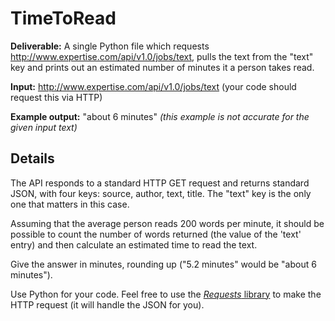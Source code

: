 # TimeToRead

**Deliverable:** A single Python file which requests http://www.expertise.com/api/v1.0/jobs/text, pulls the text from the "text" key and prints out an estimated number of minutes it a person takes read.

**Input:** http://www.expertise.com/api/v1.0/jobs/text (your code should request this via HTTP)

**Example output:** "about 6 minutes" *(this example is not accurate for the given input text)*

## Details

The API responds to a standard HTTP GET request and returns standard JSON, with four keys: source, author, text, title. The "text" key is the only one that matters in this case.

Assuming that the average person reads 200 words per minute, it should be possible to count the number of words returned (the value of the 'text' entry) and then calculate an estimated time to read the text.

Give the answer in minutes, rounding up ("5.2 minutes" would be "about 6 minutes").

Use Python for your code. Feel free to use the [*Requests* library](http://docs.python-requests.org/en/latest/) to make the HTTP request (it will handle the JSON for you).
